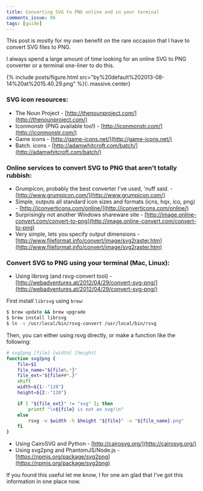 ```yaml
---
title: Converting SVG to PNG online and in your terminal
comments_issue: 96
tags: [guide]
---
```

This post is mostly for my own benefit on the rare occasion that I have to convert SVG files to PNG.

I always spend a large amount of time looking for an online SVG to PNG converter or a terminal one-liner to do this.

<!-- more -->

{% include posts/figure.html src="by%20default%202013-08-14%20at%2015.40.29.png" %}{:.massive.center}

### SVG icon resources:

- The Noun Project - [http://thenounproject.com/](http://thenounproject.com/)
- Iconmonstr (PNG available too!) - [http://iconmonstr.com/](http://iconmonstr.com/)
- Game icons - [http://game-icons.net/](http://game-icons.net/)
- Batch. icons - [http://adamwhitcroft.com/batch/](http://adamwhitcroft.com/batch/)

### Online services to convert SVG to PNG that aren't totally rubbish:

- Grumpicon, probably the best converter I've used, 'nuff said. - [http://www.grumpicon.com/](http://www.grumpicon.com/)
- Simple, outputs all standard icon sizes and formats (icns, hqx, ico, png) - [http://iconverticons.com/online/](http://iconverticons.com/online/)
- Surprisingly not another Windows shareware site - [http://image.online-convert.com/convert-to-png](http://image.online-convert.com/convert-to-png)
- Very simple, lets you specify output dimensions - [http://www.fileformat.info/convert/image/svg2raster.htm](http://www.fileformat.info/convert/image/svg2raster.htm)


### Convert SVG to PNG using your terminal (Mac, Linux):
- Using librsvg (and rsvg-convert tool) - [http://webadventures.at/2012/04/29/convert-svg-png/](http://webadventures.at/2012/04/29/convert-svg-png/)

First install `librsvg` using `brew`:

```bash
$ brew update && brew upgrade
$ brew install librsvg
$ ln -s /usr/local/bin/rsvg-convert /usr/local/bin/rsvg
```

Then, you can either using rsvg directly, or make a function like the following:

```bash
# svg2png [file] [width] [height]
function svg2png {
    file=$1
    file_name="${file%.*}"
    file_ext="${file##*.}"
    shift
    width=${1:-"128"}
    height=${2:-"128"}

    if [ "${file_ext}" != "svg" ]; then
        printf "\n${file} is not an svg!\n"
    else
        rsvg -w $width -h $height "${file}" -o "${file_name}.png"
    fi
}
```
- Using CairoSVG and Python - [http://cairosvg.org/](http://cairosvg.org/)
- Using svg2png and PhantomJS/Node.js - [https://npmjs.org/package/svg2png](https://npmjs.org/package/svg2png)


If you found this useful let me know, I for one am glad that I've got this information in one place now.
